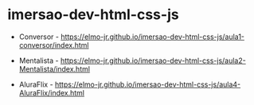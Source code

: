 # imersao-dev-html-css-js

- Conversor - https://elmo-jr.github.io/imersao-dev-html-css-js/aula1-conversor/index.html

- Mentalista - https://elmo-jr.github.io/imersao-dev-html-css-js/aula2-Mentalista/index.html

- AluraFlix - https://elmo-jr.github.io/imersao-dev-html-css-js/aula4-AluraFlix/index.html
